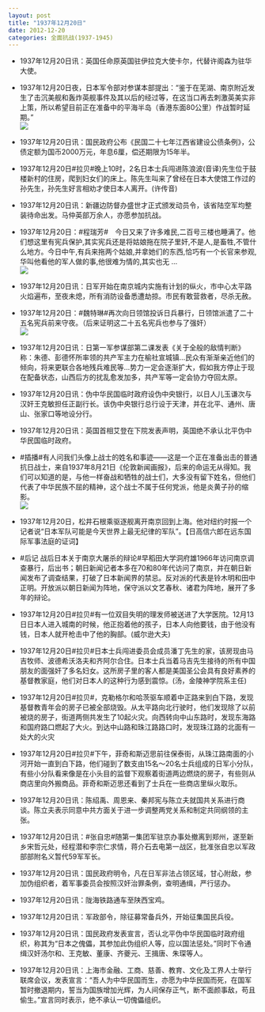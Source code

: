 ```yaml
---
layout: post
title: "1937年12月20日"
date: 2012-12-20
categories: 全面抗战(1937-1945)
---
```


<meta name="referrer" content="no-referrer" />

- 1937年12月20日讯：英国任命原英国驻伊拉克大使卡尔，代替许阁森为驻华大使。 

- 1937年12月20日夜，日本军令部对参谋本部提出：“鉴于在芜湖、南京附近发生了击沉美舰和轰炸英舰事件及其以后的经过等，在这当口再去刺激英美实非上策，所以希望目前正在准备中的平海半岛（香港东面80公里）作战暂时延期。” <br/><img src="https://ww1.sinaimg.cn/large/aca367d8jw1e00l5nuoj2j.jpg" />

- 1937年12月20日讯：国民政府公布《民国二十七年江西省建设公债条例》，公债定额为国币2000万元，年息6厘，偿还期限为15年半。 

- 1937年12月20日#拉贝#晚上10时，2名日本士兵闯进陈浪波(音译)先生位于鼓楼新村的住房，爬到妇女们的床上。陈先生叫来了曾经在日本大使馆工作过的孙先生，孙先生好言相劝才使日本人离开。(许传音) 

- 1937年12月20日讯：新疆边防督办盛世才正式颁发动员令，该省陆空军均整装待命出发。马仲英部万余人，亦愿参加抗战。 

- 1937年12月20日：#程瑞芳#　今日又来了许多难民,二百号三楼也睡满了。他们想这里有宪兵保护,其实宪兵还是将姑娘拖在院子里奸,不是人,是畜牲,不管什么地方。今日中午,有兵来拖两个姑娘,并拿她们的东西,恰巧有一个长官来参观,华叫他看他的军人做的事,他很难为情的,其实也无 ...  <br/><img src="https://ww1.sinaimg.cn/large/aca367d8jw1e00howxagvj.jpg" />

- 1937年12月20日讯：日军开始在南京城内实施有计划的纵火，市中心太平路火焰遍布，至夜未熄，所有消防设备悉遭劫掠。市民有敢营救者，尽杀无赦。 

- 1937年12月20日：#魏特琳#再次向日领馆投诉日兵暴行，日领馆派遣了二十五名宪兵前来守夜。（后来证明这二十五名宪兵也参与了强奸） <br/><img src="https://ww3.sinaimg.cn/large/aca367d8jw1e00fyoa3uij.jpg" />

- 1937年12月20日讯：日第一军参谋部第二课发表《关于全般的敌情判断》称：朱德、彭德怀所率领的共产军主力在榆社宣城镇...民众有渐渐亲近他们的倾向，将来更联合各地残兵难民等...势力一定会逐渐扩大，假如我方停止于现在配备状态，山西后方的扰乱愈发加多，共产军等一定会协力夺回太原。 

- 1937年12月20日讯：伪中华民国临时政府设伪中央银行，以日人儿玉谦次与汉奸王克敏担任正副行长。该伪中央银行总行设于天津，并在北平、通州、唐山、张家口等地设分行。 

- 1937年12月20日讯：英国首相艾登在下院发表声明，英国绝不承认北平伪中华民国临时政府。 

- #插播#有人问我们头像上战士的姓名和事迹——这是一个正在准备出击的普通抗日战士，来自1937年8月21日《伦敦新闻画报》，后来的命运无从得知。我们可以知道的是，与他一样奋战和牺牲的战士们，大多没有留下姓名，但他们代表了中华民族不屈的精神，这个战士不属于任何党派，他是炎黄子孙的缩影。 <br/><img src="https://ww2.sinaimg.cn/large/aca367d8jw1e00apkk7hzj.jpg" />

- 1937年12月20日，松井石根乘驱逐舰离开南京回到上海。他对纽约时报一个记者说“日本军队可能是今天世界上最无纪律的军队”。【日高信六郎在远东国际军事法庭的证词】 

- #后记 战后日本关于南京大屠杀的辩论#早稻田大学洞府雄1966年访问南京调查暴行，后出书；朝日新闻记者本多在70和80年代访问了南京，并在朝日新闻发布了调查结果，打破了日本新闻界的禁忌。反对派的代表是铃木明和田中正明。开放派以朝日新闻为阵地，保守派以文艺春秋、诸君为阵地，展开了多年的辩论。 

- 1937年12月20日#拉贝#有一位双目失明的理发师被送进了大学医院。12月13日日本人进入城南的时候，他正抱着他的孩子，日本人向他要钱，由于他没有钱，日本人就开枪击中了他的胸部。(威尔逊大夫) 

- 1937年12月20日#拉贝#日本士兵闯进委员会成员潘丁先生的家，该房现由马吉牧师、波德希沃洛夫和齐阿尔合住。日本士兵当着马吉先生接待的所有中国朋友的面强奸了多名妇女。这所房子里的客人都是美国圣公会具有良好素养的基督教家庭，他们对日本人的这种行为感到震惊。(汤，金陵神学院系主任) 

- 1937年12月20日#拉贝#，克勒格尔和哈茨驱车顺着中正路来到白下路，发现基督教青年会的房子已被全部烧毁。从太平路向北行驶时，他们发现除了以前被烧的房子，街道两侧共发生了10起火灾。向西转向中山东路时，发现东海路和国府路口燃起了大火。到达中山路和珠江路路口时，发现珠江路的北面有一处大的火灾 

- 1937年12月20日#拉贝#下午，菲奇和斯迈思前往保泰街，从珠江路南面的小河开始一直到白下路，他们碰到了数支由15名～20名士兵组成的日军小分队，有些小分队看来像是在小头目的监督下观察着街道两边燃烧的房子，有些则从商店里向外搬商品。菲奇和斯迈思还看到了士兵在一些商店里纵火取乐。 

- 1937年12月20日讯：陈绍禹、周恩来、秦邦宪与陈立夫就国共关系进行商谈。陈立夫表示同意中共方面关于进一步调整两党关系和制定共同纲领的主张。 

- 1937年12月20日讯：#张自忠#随第一集团军驻京办事处撤离到郑州，遂至新乡宋哲元处，经程潜和李宗仁求情，蒋介石去电第一战区，批准张自忠以军政部部附名义暂代59军军长。  

- 1937年12月20日讯：国民政府明令，凡在日军非法占领区域，甘心附敌，参加伪组织者，着军事委员会按照汉奸治罪条例，查明通缉，严行惩办。 

- 1937年12月20日讯：陇海铁路通车至陕西宝鸡。 

- 1937年12月20日讯：军政部令，除征募常备兵外，开始征集国民兵役。 

- 1937年12月20日讯：国民政府发表宣言，否认北平伪中华民国临时政府组织，称其为“日本之傀儡，其参加此伪组织人等，应以国法惩处。”同时下令通缉汉奸汤尔和、王克敏、董康、齐夔元、王揖唐、朱琛等人。 

- 1937年12月20日讯：上海市金融、工商、慈善、教育、文化及工界人士举行联席会议，发表宣言：“吾人为中华民国而生，亦愿为中华民国而死，在国军暂时撤退期内，誓当为国族增加光辉，为人间保存正气，断不面颜事敌，苟且偷生。”宣言同时表示，绝不承认一切傀儡组织。 

